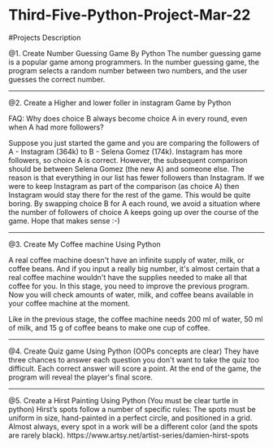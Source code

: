 # Third-Five-Python-Project-Mar-22
#Projects Description


@1. Create Number Guessing Game By Python
The number guessing game is a popular game among programmers. In the number guessing game, the program selects a random number between two numbers, and the user guesses the correct number.
<hr>
@2. Create a Higher and lower foller in instagram Game by Python

FAQ: Why does choice B always become choice A in every round, even when A had more followers? 

Suppose you just started the game and you are comparing the followers of A - Instagram (364k) to B - Selena Gomez (174k). Instagram has more followers, so choice A is correct. However, the subsequent comparison should be between Selena Gomez (the new A) and someone else. The reason is that everything in our list has fewer followers than Instagram. If we were to keep Instagram as part of the comparison (as choice A) then Instagram would stay there for the rest of the game. This would be quite boring. By swapping choice B for A each round, we avoid a situation where the number of followers of choice A keeps going up over the course of the game. Hope that makes sense :-)
<hr>
@3. Create My Coffee machine Using Python

A real coffee machine doesn't have an infinite supply of water, milk, or coffee beans. And if you input a really big number, it's almost certain that a real coffee machine wouldn't have the supplies needed to make all that coffee for you. In this stage, you need to improve the previous program. Now you will check amounts of water, milk, and coffee beans available in your coffee machine at the moment.

Like in the previous stage, the coffee machine needs 200 ml of water, 50 ml of milk, and 15 g of coffee beans to make one cup of coffee.
<hr>
@4. Create Quiz game Using Python (OOPs concepts are clear)
They have three chances to answer each question you don't want to take the quiz too difficult. Each correct answer will score a point. At the end of the game, the program will reveal the player's final score.
<hr>
@5. Create a Hirst Painting Using Python (You must be clear turtle in python)
Hirst’s spots follow a number of specific rules: The spots must be uniform in size, hand-painted in a perfect circle, and positioned in a grid. Almost always, every spot in a work will be a different color (and the spots are rarely black). 
https://www.artsy.net/artist-series/damien-hirst-spots
